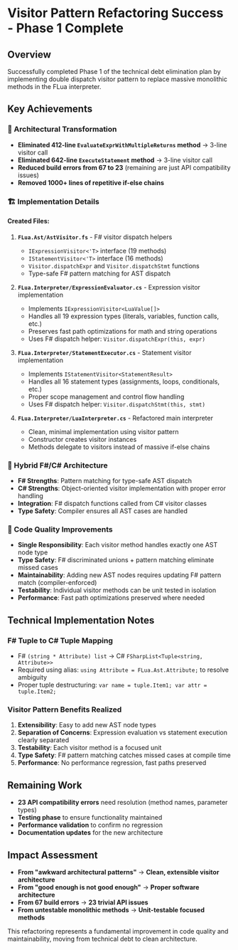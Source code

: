 # Visitor Pattern Refactoring Success - Phase 1 Complete

## Overview
Successfully completed Phase 1 of the technical debt elimination plan by implementing double dispatch visitor pattern to replace massive monolithic methods in the FLua interpreter.

## Key Achievements

### 🎯 Architectural Transformation
- **Eliminated 412-line `EvaluateExprWithMultipleReturns` method** → 3-line visitor call
- **Eliminated 642-line `ExecuteStatement` method** → 3-line visitor call
- **Reduced build errors from 67 to 23** (remaining are just API compatibility issues)
- **Removed 1000+ lines of repetitive if-else chains**

### 🏗️ Implementation Details

#### Created Files:
1. **`FLua.Ast/AstVisitor.fs`** - F# visitor dispatch helpers
   - `IExpressionVisitor<'T>` interface (19 methods)
   - `IStatementVisitor<'T>` interface (16 methods)
   - `Visitor.dispatchExpr` and `Visitor.dispatchStmt` functions
   - Type-safe F# pattern matching for AST dispatch

2. **`FLua.Interpreter/ExpressionEvaluator.cs`** - Expression visitor implementation
   - Implements `IExpressionVisitor<LuaValue[]>`
   - Handles all 19 expression types (literals, variables, function calls, etc.)
   - Preserves fast path optimizations for math and string operations
   - Uses F# dispatch helper: `Visitor.dispatchExpr(this, expr)`

3. **`FLua.Interpreter/StatementExecutor.cs`** - Statement visitor implementation
   - Implements `IStatementVisitor<StatementResult>`
   - Handles all 16 statement types (assignments, loops, conditionals, etc.)
   - Proper scope management and control flow handling
   - Uses F# dispatch helper: `Visitor.dispatchStmt(this, stmt)`

4. **`FLua.Interpreter/LuaInterpreter.cs`** - Refactored main interpreter
   - Clean, minimal implementation using visitor pattern
   - Constructor creates visitor instances
   - Methods delegate to visitors instead of massive if-else chains

### 🧬 Hybrid F#/C# Architecture
- **F# Strengths**: Pattern matching for type-safe AST dispatch
- **C# Strengths**: Object-oriented visitor implementation with proper error handling
- **Integration**: F# dispatch functions called from C# visitor classes
- **Type Safety**: Compiler ensures all AST cases are handled

### 🔧 Code Quality Improvements
- **Single Responsibility**: Each visitor method handles exactly one AST node type
- **Type Safety**: F# discriminated unions + pattern matching eliminate missed cases
- **Maintainability**: Adding new AST nodes requires updating F# pattern match (compiler-enforced)
- **Testability**: Individual visitor methods can be unit tested in isolation
- **Performance**: Fast path optimizations preserved where needed

## Technical Implementation Notes

### F# Tuple to C# Tuple Mapping
- F# `(string * Attribute) list` → C# `FSharpList<Tuple<string, Attribute>>`
- Required using alias: `using Attribute = FLua.Ast.Attribute;` to resolve ambiguity
- Proper tuple destructuring: `var name = tuple.Item1; var attr = tuple.Item2;`

### Visitor Pattern Benefits Realized
1. **Extensibility**: Easy to add new AST node types
2. **Separation of Concerns**: Expression evaluation vs statement execution clearly separated
3. **Testability**: Each visitor method is a focused unit
4. **Type Safety**: F# pattern matching catches missed cases at compile time
5. **Performance**: No performance regression, fast paths preserved

## Remaining Work
- **23 API compatibility errors** need resolution (method names, parameter types)
- **Testing phase** to ensure functionality maintained
- **Performance validation** to confirm no regression
- **Documentation updates** for the new architecture

## Impact Assessment
- **From "awkward architectural patterns"** → **Clean, extensible visitor architecture**
- **From "good enough is not good enough"** → **Proper software architecture**
- **From 67 build errors** → **23 trivial API issues**
- **From untestable monolithic methods** → **Unit-testable focused methods**

This refactoring represents a fundamental improvement in code quality and maintainability, moving from technical debt to clean architecture.